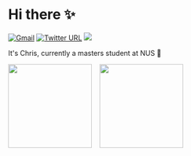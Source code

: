 # Hi there :sparkles:

[![Gmail](https://img.shields.io/badge/-realhezean@gmail.com-4486c2?style=flat&logo=Gmail&logoColor=white&link=mailto:realhezean@gmail.com)](mailto:realhezean@gmail.com)
[![Twitter URL](https://img.shields.io/twitter/url?style=social&url=https%3A%2F%2Ftwitter.com%2FrealChrisDevwv)](https://twitter.com/realChrisDevwv)
![](https://hit.yhype.me/github/profile?user_id=49837965)

It's Chris, currently a masters student at NUS 🦁

<img src="https://github-readme-stats-ten-gilt.vercel.app/api/top-langs/?username=hezean&layout=compact" height = "170" align=center /> &nbsp;&nbsp; 
<img src="https://github-readme-streak-stats.herokuapp.com/?user=hezean" height = "170" align=center />
